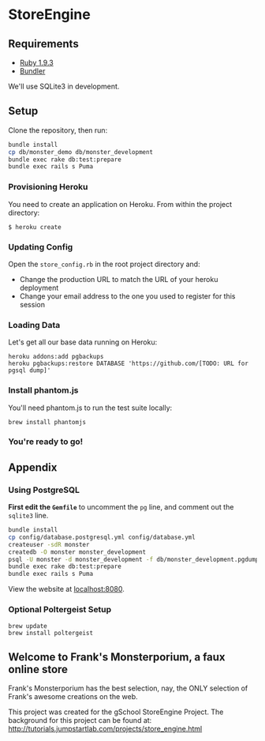 # StoreEngine

## Requirements

* [Ruby 1.9.3](https://rvm.io/)
* [Bundler](http://gembundler.com/)

We'll use SQLite3 in development.

## Setup

Clone the repository, then run:

```bash
bundle install
cp db/monster_demo db/monster_development
bundle exec rake db:test:prepare
bundle exec rails s Puma
```

### Provisioning Heroku

You need to create an application on Heroku. From within the project directory:

```
$ heroku create
```

### Updating Config

Open the `store_config.rb` in the root project directory and:

* Change the production URL to match the URL of your heroku deployment
* Change your email address to the one you used to register for this session

### Loading Data

Let's get all our base data running on Heroku:

```
heroku addons:add pgbackups
heroku pgbackups:restore DATABASE 'https://github.com/[TODO: URL for pgsql dump]'
```

### Install phantom.js
You'll need phantom.js to run the test suite locally:

```
brew install phantomjs
``` 

### You're ready to go!

## Appendix

### Using PostgreSQL

**First edit the `Gemfile`** to uncomment the `pg` line, and comment out the
`sqlite3` line.

```bash
bundle install
cp config/database.postgresql.yml config/database.yml
createuser -sdR monster
createdb -O monster monster_development
psql -U monster -d monster_development -f db/monster_development.pgdump
bundle exec rake db:test:prepare
bundle exec rails s Puma
```

View the website at [localhost:8080](http://localhost:8080).

### Optional Poltergeist Setup

```
brew update
brew install poltergeist
```

## Welcome to Frank's Monsterporium, a faux online store

Frank's Monsterporium has the best selection, nay, the ONLY selection of Frank's awesome creations on the web.

This project was created for the gSchool StoreEngine Project. The background for this project can be found at: http://tutorials.jumpstartlab.com/projects/store_engine.html

